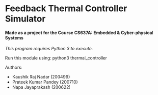 # Feedback Thermal Controller Simulator

#### Made as a project for the Course CS637A: Embedded & Cyber-physical Systems

*This program requires Python 3 to execute.*

Run this module using:
python3 thermal_controller

Authors: <br>
+ Kaushik Raj Nadar (200499)
+ Prateek Kumar Pandey (200710)
+ Napa Jayaprakash (200622)
